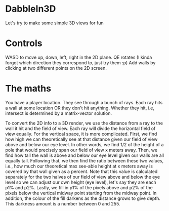 # DabbleIn3D
Let's try to make some simple 3D views for fun

# Controls
WASD to move up, down, left, right in the 2D plane.
QE rotates (I kinda forgot which direction they correspond to, just try them :p)
Add walls by clicking at two different points on the 2D screen.

# The maths
You have a player location. They see through a bunch of rays.
Each ray hits a wall at some location OR they don't hit anything. Whether they hit, i.e, intersect is determined by a matrix-vector solution.

To convert the 2D info to a 3D render, we use the distance from a ray to the wall it hit and the field of view.
Each ray will divide the horizontal field of view equally.
For the vertical space, it is more complicated.
First, we find how high we can theoretically see at that distance given our field of view above and below our eye level. In other words, we find 1/2 of the height of a pole that would precisely span our field of view x meters away.
Then, we find how tall the wall is above and below our eye level given our walls are all equally tall.
Following that, we then find the ratio between these two values, i.e., how much our theoretical max see-able height at x meters away is covered by that wall given as a percent. Note that this value is calculated separately for the two halves of our field of view above and below the eye level so we can adjust our own height (eye level), let's say they are each p1% and p2%.
Lastly, we fill in p1% of the pixels above and p2% of the pixels below the vertical midway point starting from the midway point. In addition, the colour of the fill darkens as the distance grows to give depth. This darkness amount is a number between 0 and 255.
